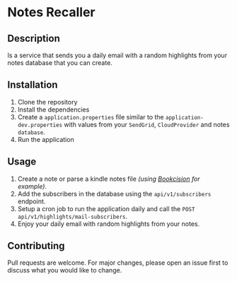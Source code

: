 # Notes Recaller

## Description

Is a service that sends you a daily email with a random highlights from your notes database that you can create.

## Installation

1. Clone the repository
2. Install the dependencies
3. Create a `application.properties` file similar to the `application-dev.properties` with values from your `SendGrid`, `CloudProvider` and notes `database`.
4. Run the application

## Usage

1. Create a note or parse a kindle notes file _(using [Bookcision](https://readwise.io/bookcision) for example)_.
2. Add the subscribers in the database using the `api/v1/subscribers` endpoint. 
3. Setup a cron job to run the application daily and call the `POST api/v1/highlights/mail-subscribers`.
4. Enjoy your daily email with random highlights from your notes.

## Contributing

Pull requests are welcome. For major changes, please open an issue first to discuss what you would like to change.

